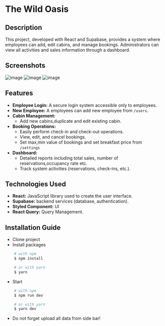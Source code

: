 # The Wild Oasis

## Description

This project, developed with React and Supabase, provides a system where employees can add, edit cabins, and manage bookings. Administrators can view all activities and sales information through a dashboard.

## Screenshots

![image](https://github.com/emirhanyagci/theWildOasis/assets/66957950/d2286528-7a46-4202-a218-626d2e7f0fb8)
![image](https://github.com/emirhanyagci/theWildOasis/assets/66957950/0d7c912d-3079-418c-a83a-8dab95f58dad)
![image](https://github.com/emirhanyagci/theWildOasis/assets/66957950/8dc36800-c3f6-4f17-a8c8-6b61735cce9e)

## Features

- **Employee Login:** A secure login system accessible only to employees.
- **New Employee:** A employees can add new employee from `/users`.
- **Cabin Management:**
  - Add new cabins,duplicate and edit existing cabin.
- **Booking Operations:**
  - Easily perform check-in and check-out operations.
  - View, edit, and cancel bookings.
  - Set max,min value of bookings and set breakfast price from `/settings`
- **Dashboard:**
  - Detailed reports including total sales, number of reservations,occupancy rate etc.
  - Track system activities (reservations, check-ins, etc.).

## Technologies Used

- **React:** JavaScript library used to create the user interface.
- **Supabase:** backend services (database, authentication).
- **Styled Component:** UI
- **React Query:** Query Management.

## Installation Guide

- Clone project
- Install packages

```bash
    # with npm
    $ npm install

    # or with yarn
    $ yarn
```

- Start

```bash
    # with npm
    $ npm run dev

    # or with yarn
    $ yarn dev
```

- Do not forget upload all data from side bar!
